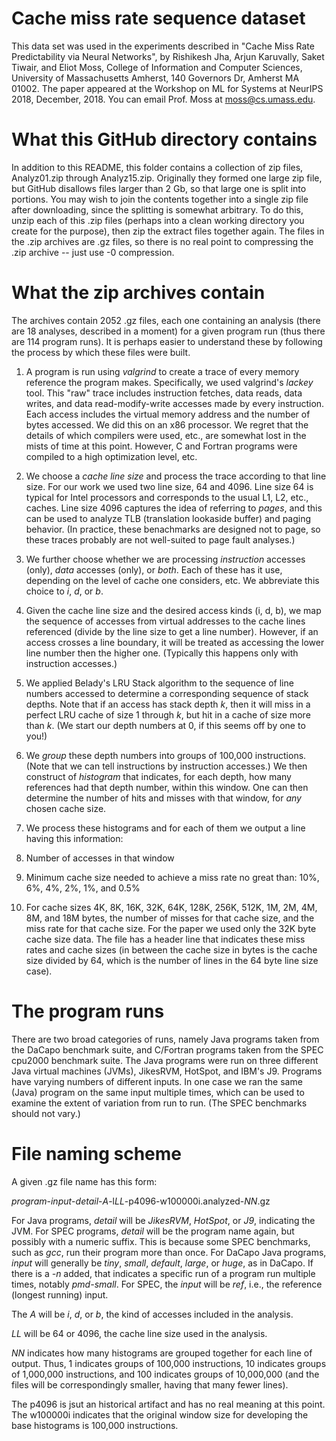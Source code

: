 # Cache miss rate sequence dataset
This data set was used in the experiments described in "Cache Miss Rate Predictability via Neural Networks",
by Rishikesh Jha, Arjun Karuvally, Saket Tiwair, and Eliot Moss, College of Information and Computer Sciences,
University of Massachusetts Amherst, 140 Governors Dr, Amherst MA 01002.
The paper appeared at the Workshop on ML for Systems at NeurIPS 2018, December, 2018.
You can email Prof. Moss at moss@cs.umass.edu.

# What this GitHub directory contains

In addition to this README, this folder contains a collection of zip files, Analyz01.zip through Analyz15.zip.
Originally they formed one large zip file, but GitHub disallows files larger than 2 Gb, so that large one is
split into portions.  You may wish to join the contents together into a single zip file after downloading,
since the splitting is somewhat arbitrary.  To do this, unzip each of this .zip files (perhaps into a clean
working directory you create for the purpose), then zip the extract files together again.  The files in the
.zip archives are .gz files, so there is no real point to compressing the .zip archive -- just use -0
compression.

# What the zip archives contain

The archives contain 2052 .gz files, each one containing an analysis (there are 18 analyses,
described in a moment) for a given program run (thus there are 114 program runs).  It is perhaps
easier to understand these by following the process by which these files were built.

1.  A program is run using *valgrind* to create a trace of every memory reference the program
makes.  Specifically, we used valgrind's *lackey* tool.  This "raw" trace includes instruction
fetches, data reads, data writes, and data read-modify-write accesses made by every instruction.
Each access includes the virtual memory address and the number of bytes accessed.  We did this
on an x86 processor.  We regret that the details of which compilers were used, etc., are somewhat
lost in the mists of time at this point.  However, C and Fortran programs were compiled to a high
optimization level, etc.

1.  We choose a *cache line size* and process the trace according to that line size.  For our work we
used two line size, 64 and 4096.  Line size 64 is typical for Intel processors and corresponds to the
usual L1, L2, etc., caches.  Line size 4096 captures the idea of referring to *pages*, and this can be
used to analyze TLB (translation lookaside buffer) and paging behavior.  (In practice, these benachmarks
are designed not to page, so these traces probably are not well-suited to page fault analyses.)

1. We further choose whether we are processing *instruction* accesses (only), *data* accesses (only),
or *both*.  Each of these has it use, depending on the level of cache one considers, etc.  We abbreviate
this choice to *i*, *d*, or *b*.

1. Given the cache line size and the desired access kinds (i, d, b), we map the sequence of accesses from
virtual addresses to the cache lines referenced (divide by the line size to get a line number).  However,
if an access crosses a line boundary, it will be treated as accessing the lower line number then the higher
one.  (Typically this happens only with instruction accesses.)

1. We applied Belady's LRU Stack algorithm to the sequence of line numbers accessed to determine a
corresponding sequence of stack depths.  Note that if an access has stack depth *k*, then it will miss
in a perfect LRU cache of size 1 through *k*, but hit in a cache of size more than *k*.  (We start our
depth numbers at 0, if this seems off by one to you!)

1. We *group* these depth numbers into groups of 100,000 instructions.  (Note that we can tell instructions
by instruction accesses.)  We then construct of *histogram* that indicates, for each depth, how many references
had that depth number, within this window.  One can then determine the number of hits and misses with that window,
for *any* chosen cache size.

1. We process these histograms and for each of them we output a line having this information:
  1. Number of accesses in that window
  1. Minimum cache size needed to achieve a miss rate no great than: 10%, 6%, 4%, 2%, 1%, and 0.5%
  1. For cache sizes 4K, 8K, 16K, 32K, 64K, 128K, 256K, 512K, 1M, 2M, 4M, 8M, and 18M bytes, the number of misses
  for that cache size, and the miss rate for that cache size.  For the paper we used only the 32K byte cache
  size data.
The file has a header line that indicates these miss rates and cache sizes (in between the cache size in bytes
is the cache size divided by 64, which is the number of lines in the 64 byte line size case).

# The program runs

There are two broad categories of runs, namely Java programs taken from the DaCapo benchmark suite, and C/Fortran programs
taken from the SPEC cpu2000 benchmark suite.  The Java programs were run on three different Java virtual machines (JVMs),
JikesRVM, HotSpot, and IBM's J9.  Programs have varying numbers of different inputs.  In one case we ran the same (Java) program
on the same input multiple times, which can be used to examine the extent of variation from run to run.  (The SPEC benchmarks
should not vary.)

# File naming scheme

A given .gz file name has this form:

*program*-*input*-*detail*-*A*-l*LL*-p4096-w100000i.analyzed-*NN*.gz

For Java programs, *detail* will be *JikesRVM*, *HotSpot*, or *J9*, indicating the JVM.  For SPEC programs, *detail* will be the program name again, but possibly with a numeric suffix.  This is because some SPEC benchmarks, such as *gcc*, run their program more than once.  For DaCapo Java programs, *input* will generally be *tiny*, *small*, *default*, *large*, or *huge*, as in DaCapo.  If there is a *-n* added, that indicates a specific run of a program run multiple times, notably *pmd-small*.  For SPEC, the *input* will be *ref*, i.e., the reference (longest running) input.

The *A* will be *i*, *d*, or *b*, the kind of accesses included in the analysis.

*LL* will be 64 or 4096, the cache line size used in the analysis.

*NN* indicates how many histograms are grouped together for each line of output.  Thus, 1 indicates groups of 100,000 instructions, 10 indicates groups of 1,000,000 instructions, and 100 indicates groups of 10,000,000 (and the files will be correspondingly smaller, having that many fewer lines).

The p4096 is jsut an historical artifact and has no real meaning at this point.  The w100000i indicates that the original window size for developing the base histograms is 100,000 instructions.
